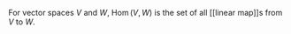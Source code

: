 For vector spaces $V$ and $W$, $\operatorname{Hom}(V, W)$ is the set of all [[linear map]]s from $V$ to $W$.